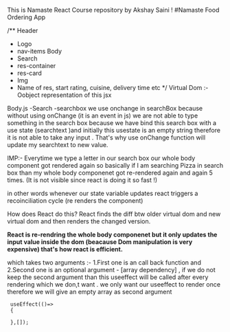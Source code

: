 This is Namaste React Course repository by Akshay Saini ! 
#Namaste Food Ordering App


/**
Header
 - Logo
 - nav-items
Body
 - Search
 - res-container
  - res-card
   - Img
   - Name of res, start rating, cuisine, delivery time etc 
 */
Virtual Dom :- Oobject representation of this jsx

Body.js
 -Search
  -searchbox
   we use onchange in searchBox because without using onChange (it is an event in js) we are not able to type something in the search box because we have bind this search box with a use state (searchtext )and initially this usestate is an empty string therefore it is not able to take any input .
   That's why use onChange function will update my searchtext to new value.

   IMP:- Everytime we type a letter in our search box our whole body component got rendered again
   so basically if I am searching Pizza in search box than my whole body componenet got re-rendered again and again 5 times.
   (It is not visible since react is doing it so fast !)

   in other words
   whenever our state variable updates react triggers a recoinciliation cycle (re renders the component)
   <!-- This recoinciliation cycle algo is making react faster. -->

  How does React do this?
   React finds the diff btw older virtual dom and new virtual dom and then renders the changed version.

   **React is re-rendring the whole body componenet but it only updates the input value inside the dom (beacause Dom manipulation is very expensive) that's how react is efficient.**
   

   <!-- useEffect is a Hook  -->
   which takes two arguments :-
    1.First one is an call back function and
    2.Second one is an optional argument - [array dependency] ,
    if we do not keep the second argument than this useeffect will be called after every rendering which we don,t want .
     we only want our useeffect to render once therefore we will give an empty array as second argument

     useEffect(()=>
     {

     },[]);

